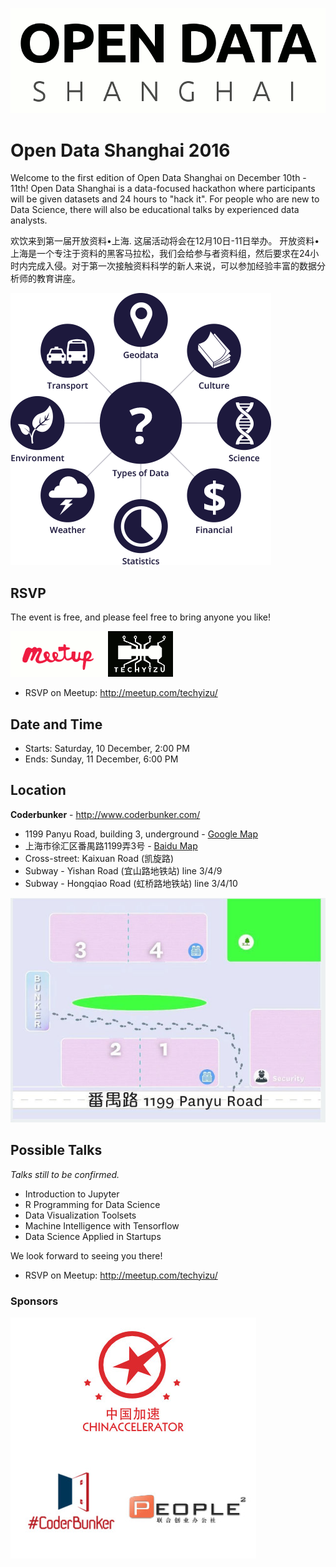 ![Open Data Temp Logo](/events/images/Open_Data_Shanghai_templogo.gif)

# Open Data Shanghai 2016

Welcome to the first edition of Open Data Shanghai on December 10th - 11th!  Open Data Shanghai is a data-focused hackathon where participants will be given datasets and 24 hours to "hack it". For people who are new to Data Science, there will also be educational talks by experienced data analysts.

欢饮来到第一届开放资料•上海. 这届活动将会在12月10日-11日举办。 开放资料•上海是一个专注于资料的黑客马拉松，我们会给参与者资料组，然后要求在24小时内完成入侵。对于第一次接触资料科学的新人来说，可以参加经验丰富的数据分析师的教育讲座。

![Types of Open Data](/events/images/data-types.png)


## RSVP
The event is free, and please feel free to bring anyone you like!

![Techyizu Meetup](/events/images/meetup_techyizu_260.gif)
* RSVP on Meetup:  http://meetup.com/techyizu/


## Date and Time

* Starts:  Saturday, 10 December, 2:00 PM 
* Ends:  Sunday, 11 December, 6:00 PM 


## Location

**Coderbunker** - http://www.coderbunker.com/ 

* 1199 Panyu Road, building 3, underground  -  [Google Map](https://goo.gl/maps/y777yzVGqzR2)
* 上海市徐汇区番禺路1199弄3号  -  [Baidu Map](http://j.map.baidu.com/_mXVC)
* Cross-street: Kaixuan Road (凯旋路)
* Subway - Yishan Road (宜山路地铁站) line 3/4/9
* Subway - Hongqiao Road (虹桥路地铁站) line 3/4/10

![Coderbunker Map](/events/images/coderbunker_map.jpg)


## Possible Talks
*Talks still to be confirmed.*

- Introduction to Jupyter
- R Programming for Data Science 
- Data Visualization Toolsets
- Machine Intelligence with Tensorflow
- Data Science Applied in Startups


We look forward to seeing you there!

* RSVP on Meetup:  http://meetup.com/techyizu/



### Sponsors

![Open Data Shanghai Sponsors](/events/images/open_data_shanghai_2016_sponsors.jpg)
